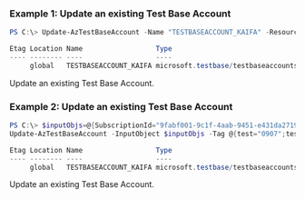 ### Example 1: Update an existing Test Base Account
```powershell
PS C:\> Update-AzTestBaseAccount -Name "TESTBASEACCOUNT_KAIFA" -ResourceGroupName "testbase_rg"  -Tag @{test="test0906"}

Etag Location Name                  Type                                AzureAsyncOperation
---- -------- ----                  ----                                -------------------
     global   TESTBASEACCOUNT_KAIFA microsoft.testbase/testbaseaccounts

```

Update an existing Test Base Account.

### Example 2: Update an existing Test Base Account
```powershell
PS C:\> $inputObjs=@{SubscriptionId="9fabf001-9c1f-4aab-9451-e431da271956";ResourceGroupName="testbase_rg";TestBaseAccountName="testBaseAccount_kaifa"}
Update-AzTestBaseAccount -InputObject $inputObjs -Tag @{test="0907";test1="0907_1"}

Etag Location Name                  Type                                AzureAsyncOperation
---- -------- ----                  ----                                -------------------
     global   TESTBASEACCOUNT_KAIFA microsoft.testbase/testbaseaccounts

```

Update an existing Test Base Account.

